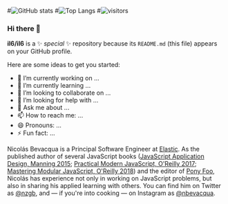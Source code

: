#![GitHub stats](https://github-readme-stats.vercel.app/api?username=il6&count_private=true&show_icons=true&theme=radical&include_all_commits=false)
#![Top Langs](https://github-readme-stats.vercel.app/api/top-langs/?username=il6&layout=compact)
#![visitors](https://page-views.glitch.me/badge?page_id=il6.visitor-badge)

### Hi there 👋



**il6/il6** is a ✨ _special_ ✨ repository because its `README.md` (this file) appears on your GitHub profile.

Here are some ideas to get you started:

- 🔭 I’m currently working on ...
- 🌱 I’m currently learning ...
- 👯 I’m looking to collaborate on ...
- 🤔 I’m looking for help with ...
- 💬 Ask me about ...
- 📫 How to reach me: ...
- 😄 Pronouns: ...
- ⚡ Fun fact: ...


Nicolás Bevacqua is a Principal Software Engineer at [Elastic](https://elastic.co). As the published author of several JavaScript books ([JavaScript Application Design, Manning 2015](https://amzn.to/2Zbo5JY); [Practical Modern JavaScript, O'Reilly 2017](https://amzn.to/3efm5F5); [Mastering Modular JavaScript, O'Reilly 2018](https://amzn.to/2W5bvtR)) and the editor of [Pony Foo](https://ponyfoo.com), Nicolás has experience not only in working on JavaScript problems, but also in sharing his applied learning with others. You can find him on Twitter as [@nzgb](https://twitter.com/nzgb), and — if you're into cooking — on Instagram as [@nbevacqua](https://www.instagram.com/nbevacqua/).
